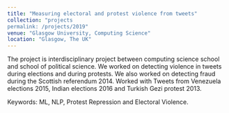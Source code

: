 ```yaml
---
title: "Measuring electoral and protest violence from tweets"
collection: "projects
permalink: /projects/2019"
venue: "Glasgow University, Computing Science"
location: "Glasgow, The UK"
---
```

The project is interdisciplinary project between computing science school and school of political science.
    We worked on detecting violence in tweets during elections and during protests.
    We also worked on detecting fraud during the Scottish referendum 2014.
    Worked with Tweets from Venezuela elections 2015, Indian elections 2016
    and Turkish Gezi protest 2013.

Keywords: ML, NLP, Protest Repression and Electoral Violence.
